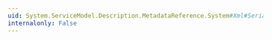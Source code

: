 ```yaml
---
uid: System.ServiceModel.Description.MetadataReference.System#Xml#Serialization#IXmlSerializable#ReadXml(System.Xml.XmlReader)
internalonly: False
---
```

